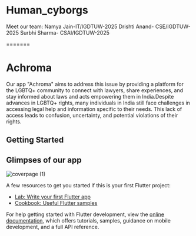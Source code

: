 # Human_cyborgs
Meet our team:
Namya Jain-IT/IGDTUW-2025
Drishti Anand- CSE/IGDTUW-2025
Surbhi Sharma- CSAI/IGDTUW-2025

=======
# Achroma

Our app "Achroma" aims to address this issue by providing a platform for the LGBTQ+ community to connect with lawyers, share experiences, and stay informed about laws and acts empowering them in India.Despite advances in LGBTQ+ rights, many individuals in India still face challenges in accessing legal help and information specific to their needs. This lack of access leads to confusion, uncertainty, and potential violations of their rights. 

## Getting Started

## Glimpses of our app
![coverpage (1)](https://user-images.githubusercontent.com/91187555/218303657-a49e1c78-26ba-4b77-a084-408c2b725d53.png)


A few resources to get you started if this is your first Flutter project:

- [Lab: Write your first Flutter app](https://docs.flutter.dev/get-started/codelab)
- [Cookbook: Useful Flutter samples](https://docs.flutter.dev/cookbook)

For help getting started with Flutter development, view the
[online documentation](https://docs.flutter.dev/), which offers tutorials,
samples, guidance on mobile development, and a full API reference.
